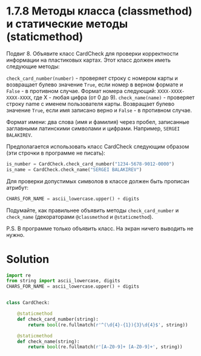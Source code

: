 # 1.7.8 Методы класса (classmethod) и статические методы (staticmethod)

Подвиг 8. Объявите класс CardCheck для проверки корректности информации на пластиковых картах. Этот класс должен иметь
следующие методы:

`check_card_number(number)` - проверяет строку с номером карты и возвращает булево значение `True`, если номер в верном
формате и `False` - в противном случае. Формат номера следующий: `XXXX-XXXX-XXXX-XXXX`, где X - любая цифра (от 0 до 9).
`check_name(name)` - проверяет строку name с именем пользователя карты. Возвращает булево значение `True`, если имя
записано верно и `False` - в противном случае.

Формат имени: два слова (имя и фамилия) через пробел, записанные заглавными латинскими символами и цифрами.
Например, `SERGEI BALAKIREV`.

Предполагается использовать класс CardCheck следующим образом (эти строчки в программе не писать):

```python
is_number = CardCheck.check_card_number("1234-5678-9012-0000")
is_name = CardCheck.check_name("SERGEI BALAKIREV")
```

Для проверки допустимых символов в классе должен быть прописан атрибут:

```python
CHARS_FOR_NAME = ascii_lowercase.upper() + digits
```

Подумайте, как правильнее объявить методы `check_card_number` и `check_name` (декораторами `@classmethod`
и `@staticmethod`).

P.S. В программе только объявить класс. На экран ничего выводить не нужно.

# Solution

```python
import re
from string import ascii_lowercase, digits
CHARS_FOR_NAME = ascii_lowercase.upper() + digits


class CardCheck:

    @staticmethod
    def check_card_number(string):
        return bool(re.fullmatch(r'^(\d{4}-{1}){3}\d{4}$', string))

    @staticmethod
    def check_name(string):
        return bool(re.fullmatch(r'[A-Z0-9]+ [A-Z0-9]+', string))
```
